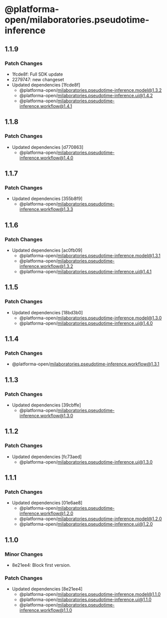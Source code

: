 # @platforma-open/milaboratories.pseudotime-inference

## 1.1.9

### Patch Changes

- 1fcde8f: Full SDK update
- 2279747: new changeset
- Updated dependencies [1fcde8f]
  - @platforma-open/milaboratories.pseudotime-inference.model@1.3.2
  - @platforma-open/milaboratories.pseudotime-inference.ui@1.4.2
  - @platforma-open/milaboratories.pseudotime-inference.workflow@1.4.1

## 1.1.8

### Patch Changes

- Updated dependencies [d770863]
  - @platforma-open/milaboratories.pseudotime-inference.workflow@1.4.0

## 1.1.7

### Patch Changes

- Updated dependencies [355b8f9]
  - @platforma-open/milaboratories.pseudotime-inference.workflow@1.3.3

## 1.1.6

### Patch Changes

- Updated dependencies [ac0fb09]
  - @platforma-open/milaboratories.pseudotime-inference.model@1.3.1
  - @platforma-open/milaboratories.pseudotime-inference.workflow@1.3.2
  - @platforma-open/milaboratories.pseudotime-inference.ui@1.4.1

## 1.1.5

### Patch Changes

- Updated dependencies [18bd3b0]
  - @platforma-open/milaboratories.pseudotime-inference.model@1.3.0
  - @platforma-open/milaboratories.pseudotime-inference.ui@1.4.0

## 1.1.4

### Patch Changes

- @platforma-open/milaboratories.pseudotime-inference.workflow@1.3.1

## 1.1.3

### Patch Changes

- Updated dependencies [39cbffe]
  - @platforma-open/milaboratories.pseudotime-inference.workflow@1.3.0

## 1.1.2

### Patch Changes

- Updated dependencies [fc73aed]
  - @platforma-open/milaboratories.pseudotime-inference.ui@1.3.0

## 1.1.1

### Patch Changes

- Updated dependencies [01e6ae8]
  - @platforma-open/milaboratories.pseudotime-inference.workflow@1.2.0
  - @platforma-open/milaboratories.pseudotime-inference.model@1.2.0
  - @platforma-open/milaboratories.pseudotime-inference.ui@1.2.0

## 1.1.0

### Minor Changes

- 8e21ee4: Block first version.

### Patch Changes

- Updated dependencies [8e21ee4]
  - @platforma-open/milaboratories.pseudotime-inference.model@1.1.0
  - @platforma-open/milaboratories.pseudotime-inference.ui@1.1.0
  - @platforma-open/milaboratories.pseudotime-inference.workflow@1.1.0
